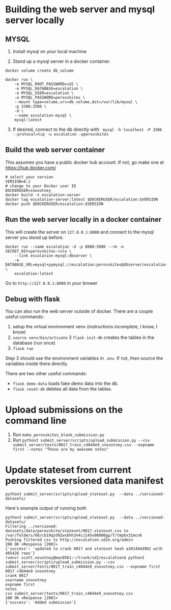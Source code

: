 # Building the web server and mysql server locally


## MYSQL

1. Install mysql on your local machine

2. Stand up a mysql server in a docker container.

```
docker volume create db_volume

docker run \
    -e MYSQL_ROOT_PASSWORD=sd2 \
    -e MYSQL_DATABASE=escalation \
    -e MYSQL_USER=escalation \
    -e MYSQL_PASSWORD=perovskites \
    --mount type=volume,src=db_volume,dst=/var/lib/mysql \
    -p 3306:3306 \
    -d \
    --name escalation-mysql \
    mysql:latest
```
3. If desired, connect to the db directly with  ` mysql -h localhost -P 3306 --protocol=tcp -u escalation -pperovskites`

## Build the web server container

This assumes you have a public docker hub account. If not, go make one at https://hub.docker.com/

```
# select your version
VERSION=0.2
# change to your Docker user ID
DOCKERUSER=snovotney
docker build -t escalation-server 
docker tag escalation-server:latest $DOCKERUSER/escalation:$VERSION
docker push $DOCKERUSER/escalation:$VERSION
```

## Run the web server locally in a docker container

This will create the server on `127.0.0.1:8000` and connect to the mysql server you stood up before.

```
docker run --name escalation -d -p 8000:5000 --rm -e SECRET_KEY=perovskites-rule \
    --link escalation-mysql:dbserver \
    -e DATABASE_URL=mysql+pymysql://escalation:perovskites@dbserver/escalation \
    escalation:latest
```

Go to `http://127.0.0.1:8000` in your brower


## Debug with flask

You can also run the web server outside of docker. There are a couple useful commands:

1. setup the virtual environment venv (instructions incomplete, I know, I know)
2. `source venv/bin/activate`
3 `flask init-db` creates the tables in the database (run once)
4. `flask run`

Step 3 should use the environment variables in `.env`. If not, then source the variables inside there directly.

There are two other useful commands:
- `flask demo-data` loads fake demo data into the db.
- `flask reset-db` deletes all data from the tables.



# Upload submissions on the command line

1. Run `make_perovskites_blank_submission.py`
2. Run `python3 submit_server/scripts/upload_submission.py --csv submit_server/tests/0017_train_c4844e9_snovotney.csv --expname first --notes "These are my awesome notes"`

# Update stateset from current perovskites versioned data manifest

`python3 submit_server/scripts/upload_stateset.py  --data ../versioned-datasets/`

Here's example output of running both
```
python3 submit_server/scripts/upload_stateset.py  --data ../versioned-datasets/
Filtering ../versioned-datasets/data/perovskite/stateset/0017.stateset.csv to /var/folders/08/cb19qzd92wsbhh3n4cz145v00000gp/T/tmpbx31mcn6
Pushing filtered csv to http://escalation.sd2e.org/admin
200 OK <Response [200]>
{'success': 'updated to crank 0017 and stateset hash a301494d902 with 465426 rows'}
(venv) scott.novotney@mac0561:~/trunk/sd2/escalation$ python3 submit_server/scripts/upload_submission.py --csv submit_server/tests/0017_train_c4844e9_snovotney.csv --expname first
0017 c4844e9 snovotney
crank 0017
username snovotney
expname first
notes
csv submit_server/tests/0017_train_c4844e9_snovotney.csv
200 OK <Response [200]>
{'success': 'Added submission'}
```
